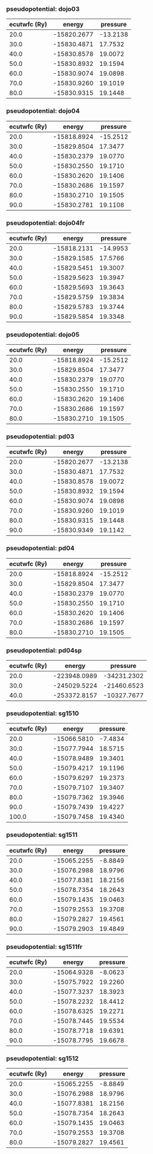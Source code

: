 ### pseudopotential: dojo03
| ecutwfc (Ry) | energy | pressure | 
| --- | --- | --- | 
| 20.0 | -15820.2677| -13.2138|
| 30.0 | -15830.4871| 17.7532|
| 40.0 | -15830.8578| 19.0072|
| 50.0 | -15830.8932| 19.1594|
| 60.0 | -15830.9074| 19.0898|
| 70.0 | -15830.9260| 19.1019|
| 80.0 | -15830.9315| 19.1448|

### pseudopotential: dojo04
| ecutwfc (Ry) | energy | pressure | 
| --- | --- | --- | 
| 20.0 | -15818.8924| -15.2512|
| 30.0 | -15829.8504| 17.3477|
| 40.0 | -15830.2379| 19.0770|
| 50.0 | -15830.2550| 19.1710|
| 60.0 | -15830.2620| 19.1406|
| 70.0 | -15830.2686| 19.1597|
| 80.0 | -15830.2710| 19.1505|
| 90.0 | -15830.2781| 19.1108|

### pseudopotential: dojo04fr
| ecutwfc (Ry) | energy | pressure | 
| --- | --- | --- | 
| 20.0 | -15818.2131| -14.9953|
| 30.0 | -15829.1585| 17.5766|
| 40.0 | -15829.5451| 19.3007|
| 50.0 | -15829.5623| 19.3947|
| 60.0 | -15829.5693| 19.3643|
| 70.0 | -15829.5759| 19.3834|
| 80.0 | -15829.5783| 19.3744|
| 90.0 | -15829.5854| 19.3348|

### pseudopotential: dojo05
| ecutwfc (Ry) | energy | pressure | 
| --- | --- | --- | 
| 20.0 | -15818.8924| -15.2512|
| 30.0 | -15829.8504| 17.3477|
| 40.0 | -15830.2379| 19.0770|
| 50.0 | -15830.2550| 19.1710|
| 60.0 | -15830.2620| 19.1406|
| 70.0 | -15830.2686| 19.1597|
| 80.0 | -15830.2710| 19.1505|

### pseudopotential: pd03
| ecutwfc (Ry) | energy | pressure | 
| --- | --- | --- | 
| 20.0 | -15820.2677| -13.2138|
| 30.0 | -15830.4871| 17.7532|
| 40.0 | -15830.8578| 19.0072|
| 50.0 | -15830.8932| 19.1594|
| 60.0 | -15830.9074| 19.0898|
| 70.0 | -15830.9260| 19.1019|
| 80.0 | -15830.9315| 19.1448|
| 90.0 | -15830.9349| 19.1142|

### pseudopotential: pd04
| ecutwfc (Ry) | energy | pressure | 
| --- | --- | --- | 
| 20.0 | -15818.8924| -15.2512|
| 30.0 | -15829.8504| 17.3477|
| 40.0 | -15830.2379| 19.0770|
| 50.0 | -15830.2550| 19.1710|
| 60.0 | -15830.2620| 19.1406|
| 70.0 | -15830.2686| 19.1597|
| 80.0 | -15830.2710| 19.1505|

### pseudopotential: pd04sp
| ecutwfc (Ry) | energy | pressure | 
| --- | --- | --- | 
| 20.0 | -223948.0989| -34231.2302|
| 30.0 | -245029.5224| -21460.6523|
| 40.0 | -253372.8157| -10327.7677|

### pseudopotential: sg1510
| ecutwfc (Ry) | energy | pressure | 
| --- | --- | --- | 
| 20.0 | -15066.5810| -7.4834|
| 30.0 | -15077.7944| 18.5715|
| 40.0 | -15078.9489| 19.3401|
| 50.0 | -15079.4217| 19.1196|
| 60.0 | -15079.6297| 19.2373|
| 70.0 | -15079.7107| 19.3407|
| 80.0 | -15079.7362| 19.3946|
| 90.0 | -15079.7439| 19.4227|
| 100.0 | -15079.7458| 19.4340|

### pseudopotential: sg1511
| ecutwfc (Ry) | energy | pressure | 
| --- | --- | --- | 
| 20.0 | -15065.2255| -8.8849|
| 30.0 | -15076.2988| 18.9796|
| 40.0 | -15077.8381| 18.2156|
| 50.0 | -15078.7354| 18.2643|
| 60.0 | -15079.1435| 19.0463|
| 70.0 | -15079.2553| 19.3708|
| 80.0 | -15079.2827| 19.4561|
| 90.0 | -15079.2903| 19.4849|

### pseudopotential: sg1511fr
| ecutwfc (Ry) | energy | pressure | 
| --- | --- | --- | 
| 20.0 | -15064.9328| -8.0623|
| 30.0 | -15075.7922| 19.2260|
| 40.0 | -15077.3237| 18.3923|
| 50.0 | -15078.2232| 18.4412|
| 60.0 | -15078.6325| 19.2271|
| 70.0 | -15078.7445| 19.5534|
| 80.0 | -15078.7718| 19.6391|
| 90.0 | -15078.7795| 19.6678|

### pseudopotential: sg1512
| ecutwfc (Ry) | energy | pressure | 
| --- | --- | --- | 
| 20.0 | -15065.2255| -8.8849|
| 30.0 | -15076.2988| 18.9796|
| 40.0 | -15077.8381| 18.2156|
| 50.0 | -15078.7354| 18.2643|
| 60.0 | -15079.1435| 19.0463|
| 70.0 | -15079.2553| 19.3708|
| 80.0 | -15079.2827| 19.4561|


